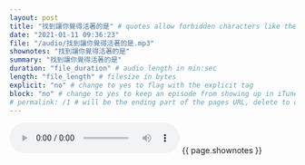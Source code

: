 ```yaml
---
layout: post
title: "找到讓你覺得活著的是" # quotes allow forbidden characters like the colon
date: "2021-01-11 09:36:23"
file: "/audio/找到讓你覺得活著的是.mp3"
shownotes: "找到讓你覺得活著的是"
summary: "找到讓你覺得活著的是"
duration: "file_duration" # audio length in min:sec
length: "file_length" # filesize in bytes
explicit: "no" # change to yes to flag with the explicit tag
block: "no" # change to yes to keep an episode from showing up in iTunes
# permalink: /1 # will be the ending part of the pages URL, delete to default to the title
---
```


<audio controls>
<source src="{{site.url}}{{site.baseurl}}{{ page.file }}" type="audio/x-mp3">
Your browser does not support the audio element.
</audio>
{{ page.shownotes }}
